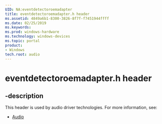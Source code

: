 ```yaml
---
UID: NA:eventdetectoroemadapter
title: eventdetectoroemadapter.h header
ms.assetid: 4849a6b1-8300-3826-8f7f-f7451944ffff
ms.date: 02/25/2019
ms.keywords: 
ms.prod: windows-hardware
ms.technology: windows-devices
ms.topic: portal
product:
- Windows
tech.root: audio
---
```


# eventdetectoroemadapter.h header

## -description

This header is used by audio driver technologies. For more information, see:

- [Audio](../_audio/index.md)



